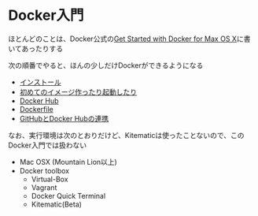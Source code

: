 Docker入門
===============

ほとんどのことは、Docker公式の[Get Started with Docker for Max OS X](http://docs.docker.com/mac/started/)に書いてあったりする

次の順番でやると、ほんの少しだけDockerができるようになる

* [インストール](start-docker/document/1-install.md)
* [初めてのイメージ作ったり起動したり](start-docker/document/2-first-image.md)
* [Docker Hub](start-docker/document/3-docker-hub.md)
* [Dockerfile](start-docker/document/4-dockerfile.md)
* [GitHubとDocker Hubの連携](document/5-github-dockerhub.md)

なお、実行環境は次のとおりだけど、Kitematicは使ったことないので、このDocker入門では扱わない

* Mac OSX (Mountain Lion以上)
* Docker toolbox
  * Virtual-Box
  * Vagrant
  * Docker Quick Terminal
  * Kitematic(Beta)
